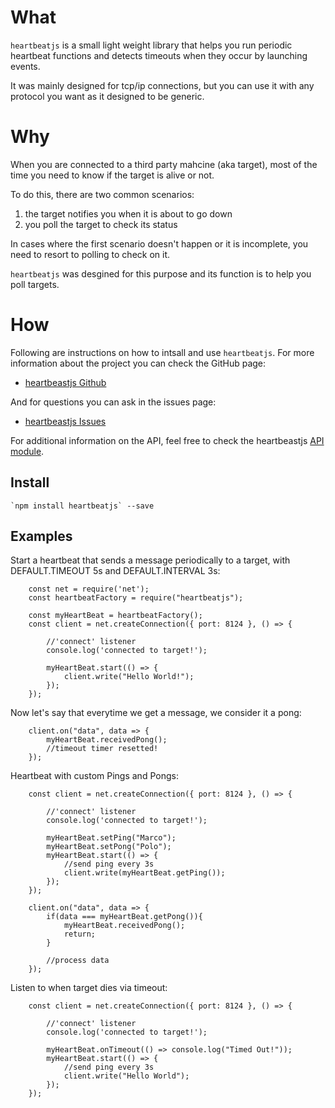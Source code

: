 #   What 
    
`heartbeatjs` is a small light weight library that helps you run periodic 
heartbeat functions and detects timeouts when they occur by launching events.

It was mainly designed for tcp/ip connections, but you can use it with any 
protocol you want as it designed to be generic.

#   Why

When you are connected to a third party mahcine (aka target), most of the time 
you need to know if the target is alive or not. 

To do this, there are two common scenarios:

 1. the target notifies you when it is about to go down
 2. you poll the target to check its status

In cases where the first scenario doesn't happen or it is incomplete, you need 
to resort to polling to check on it.

`heartbeatjs` was desgined for this purpose and its function is to help you poll
targets.

#   How

Following are instructions on how to intsall and use `heartbeatjs`. For more 
information about the project you can check the GitHub page:

 - [heartbeastjs Github](https://github.com/Fl4m3Ph03n1x/heartbeastjs)

And for questions you can ask in the issues page:

 - [heartbeastjs Issues](https://github.com/Fl4m3Ph03n1x/heartbeastjs/issues)

For additional information on the API, feel free to check the heartbeastjs [API 
module](https://fl4m3ph03n1x.github.io/heartbeastjs/module-heartBeat.html).

## Install

    `npm install heartbeatjs` --save

##  Examples

Start a heartbeat that sends a message periodically to a target, with 
DEFAULT.TIMEOUT 5s and DEFAULT.INTERVAL 3s:
        
        const net = require('net');
        const heartbeatFactory = require("heartbeatjs");
        
        const myHeartBeat = heartbeatFactory();
        const client = net.createConnection({ port: 8124 }, () => {
        
            //'connect' listener
            console.log('connected to target!');
            
            myHeartBeat.start(() => {
                client.write("Hello World!");    
            });
        });


Now let's say that everytime we get a message, we consider it a pong:

        client.on("data", data => {
            myHeartBeat.receivedPong();
            //timeout timer resetted!
        });
        
Heartbeat with custom Pings and Pongs:

        const client = net.createConnection({ port: 8124 }, () => {
        
            //'connect' listener
            console.log('connected to target!');
            
            myHeartBeat.setPing("Marco");
            myHeartBeat.setPong("Polo");
            myHeartBeat.start(() => {
                //send ping every 3s
                client.write(myHeartBeat.getPing());    
            });
        });
    
        client.on("data", data => {
            if(data === myHeartBeat.getPong()){
                myHeartBeat.receivedPong();
                return;
            }
            
            //process data                
        });
        
Listen to when target dies via timeout:

        const client = net.createConnection({ port: 8124 }, () => {
        
            //'connect' listener
            console.log('connected to target!');
            
            myHeartBeat.onTimeout(() => console.log("Timed Out!"));
            myHeartBeat.start(() => {
                //send ping every 3s
                client.write("Hello World");    
            });
        });
        